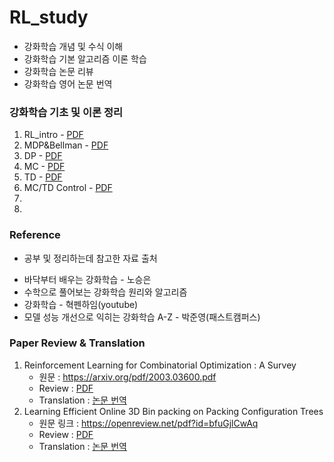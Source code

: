 # RL_study

* 강화학습 개념 및 수식 이해 
* 강화학습 기본 알고리즘 이론 학습 
* 강화학습 논문 리뷰 
* 강화학습 영어 논문 번역



### 강화학습 기초 및 이론 정리 
1. RL_intro - [PDF](https://github.com/kkyuhun94/RL_study/blob/master/materials/01.RL_intro.pdf)
2. MDP&Bellman - [PDF](https://github.com/kkyuhun94/RL_study/blob/master/materials/02.MDP&Bellman.pdf)
3. DP - [PDF](https://github.com/kkyuhun94/RL_study/blob/master/materials/03.DP.pdf)
4. MC - [PDF](https://github.com/kkyuhun94/RL_study/blob/master/materials/04.MC.pdf)
5. TD - [PDF](https://github.com/kkyuhun94/RL_study/blob/master/materials/05.TD.pdf)
6. MC/TD Control - [PDF](https://github.com/kkyuhun94/RL_study/blob/master/materials/06.MC&TD_Control.pdf)
7. 
8. 



### Reference
- 공부 및 정리하는데 참고한 자료 출처  
* 바닥부터 배우는 강화학습 - 노승은 
* 수학으로 풀어보는 강화학습 원리와 알고리즘
* 강화학습 - 혁펜하임(youtube)
* 모델 성능 개선으로 익히는 강화학습 A-Z - 박준영(패스트캠퍼스)


### Paper Review & Translation
1. Reinforcement Learning for Combinatorial Optimization : A Survey 
    * 원문 : https://arxiv.org/pdf/2003.03600.pdf 
    * Review : [PDF](https://github.com/kkyuhun94/RL_study/blob/master/paper_review/01.RLforCO.pdf)
    * Translation : [논문 번역](https://github.com/kkyuhun94/RL_study/blob/master/paper_translation/01.RLforCO.md)
2. Learning Efficient Online 3D Bin packing on Packing Configuration Trees  
    * 원문 링크 : https://openreview.net/pdf?id=bfuGjlCwAq
    * Review : [PDF](https://github.com/kkyuhun94/RL_study/blob/master/paper_review/02.3DBPP.pdf)
    * Translation : [논문 번역](https://github.com/kkyuhun94/RL_study/blob/master/paper_translation/02.3DBPP.md)

